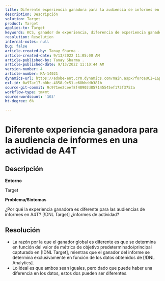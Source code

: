 ```yaml
---
title: Diferente experiencia ganadora para la audiencia de informes en una actividad de A4T
description: Descripción
solution: Target
product: Target
applies-to: Target
keywords: KCS, ganador de experiencia, diferencia de experiencia ganadora
resolution: Resolution
internal-notes: null
bug: false
article-created-by: Tanay Sharma .
article-created-date: 9/13/2022 11:05:00 AM
article-published-by: Tanay Sharma .
article-published-date: 9/13/2022 11:10:44 AM
version-number: 4
article-number: KA-14021
dynamics-url: https://adobe-ent.crm.dynamics.com/main.aspx?forceUCI=1&pagetype=entityrecord&etn=knowledgearticle&id=9227aee8-5333-ed11-9db1-002248086735
exl-id: 0a97ac17-b0bc-4858-9c51-e68bbddb381b
source-git-commit: 9c971ee2ceef8f48902d857145545ef173f3752a
workflow-type: tm+mt
source-wordcount: '103'
ht-degree: 6%

---
```


# Diferente experiencia ganadora para la audiencia de informes en una actividad de A4T

## Descripción


<b>Entorno</b>

Target



<b>Problema/Síntomas</b>

¿Por qué la experiencia ganadora es diferente para las audiencias de informes en A4T? [!DNL Target] ¿informes de actividad?




## Resolución


- La razón por la que el ganador global es diferente es que se determina en función del valor de métrica de objetivo predeterminado/principal capturado en [!DNL Target], mientras que el ganador del informe se determina exclusivamente en función de los datos obtenidos de [!DNL Analytics].
- Lo ideal es que ambos sean iguales, pero dado que puede haber una diferencia en los datos, estos dos pueden ser diferentes.
